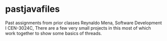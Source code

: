 # pastjavafiles
Past assignments from prior classes
Reynaldo Mena,
Software Development I CEN-3024C,
There are a few very small projects in this most of which 
work together to show some basics of threads.

